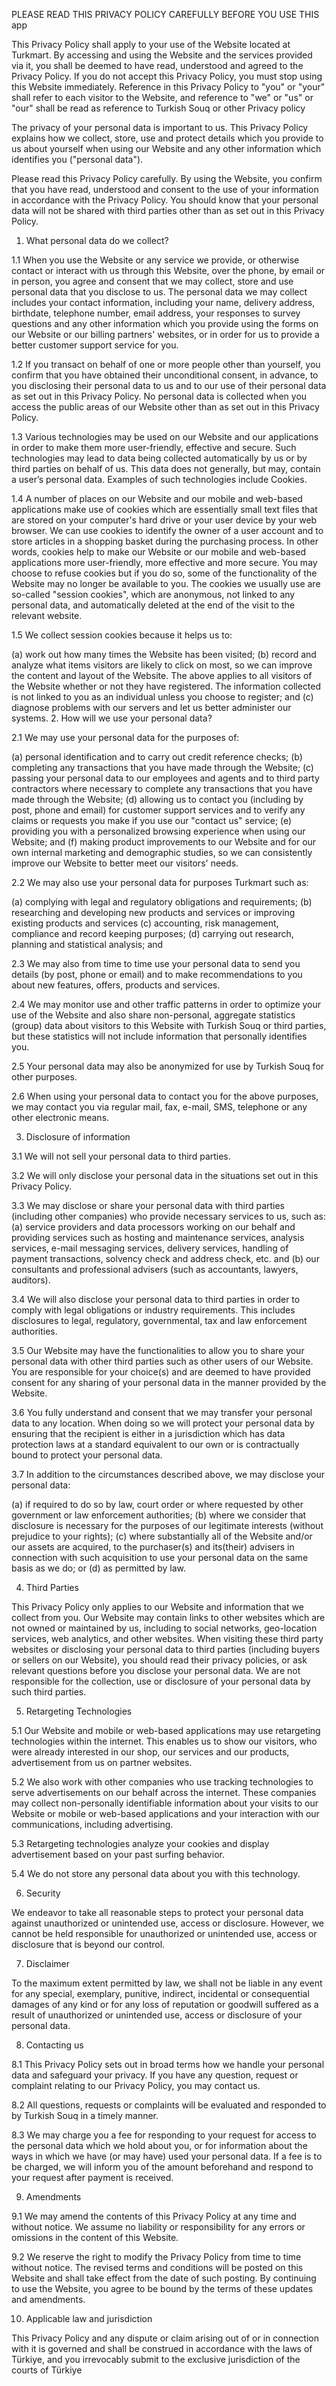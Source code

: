 
PLEASE READ THIS PRIVACY POLICY CAREFULLY BEFORE YOU USE THIS app

This Privacy Policy shall apply to your use of the Website located at Turkmart. By accessing and using the Website and the services provided via it, you shall be deemed to have read, understood and agreed to the Privacy Policy. If you do not accept this Privacy Policy, you must stop using this Website immediately. Reference in this Privacy Policy to "you" or "your" shall refer to each visitor to the Website, and reference to "we" or "us" or "our" shall be read as reference to Turkish Souq or other Privacy policy

The privacy of your personal data is important to us. This Privacy Policy explains how we collect, store, use and protect details which you provide to us about yourself when using our Website and any other information which identifies you ("personal data").

Please read this Privacy Policy carefully. By using the Website, you confirm that you have read, understood and consent to the use of your information in accordance with the Privacy Policy. You should know that your personal data will not be shared with third parties other than as set out in this Privacy Policy.

1. What personal data do we collect?

1.1 When you use the Website or any service we provide, or otherwise contact or interact with us through this Website, over the phone, by email or in person, you agree and consent that we may collect, store and use personal data that you disclose to us. The personal data we may collect includes your contact information, including your name, delivery address, birthdate, telephone number, email address, your responses to survey questions and any other information which you provide using the forms on our Website or our billing partners' websites, or in order for us to provide a better customer support service for you.

1.2 If you transact on behalf of one or more people other than yourself, you confirm that you have obtained their unconditional consent, in advance, to you disclosing their personal data to us and to our use of their personal data as set out in this Privacy Policy. No personal data is collected when you access the public areas of our Website other than as set out in this Privacy Policy.

1.3 Various technologies may be used on our Website and our applications in order to make them more user-friendly, effective and secure. Such technologies may lead to data being collected automatically by us or by third parties on behalf of us. This data does not generally, but may, contain a user’s personal data. Examples of such technologies include Cookies.

1.4 A number of places on our Website and our mobile and web-based applications make use of cookies which are essentially small text files that are stored on your computer's hard drive or your user device by your web browser. We can use cookies to identify the owner of a user account and to store articles in a shopping basket during the purchasing process. In other words, cookies help to make our Website or our mobile and web-based applications more user-friendly, more effective and more secure. You may choose to refuse cookies but if you do so, some of the functionality of the Website may no longer be available to you. The cookies we usually use are so-called "session cookies", which are anonymous, not linked to any personal data, and automatically deleted at the end of the visit to the relevant website.

1.5 We collect session cookies because it helps us to:

(a) work out how many times the Website has been visited;
(b) record and analyze what items visitors are likely to click on most, so we can improve the content and layout of the Website. The above applies to all visitors of the Website whether or not they have registered. The information collected is not linked to you as an individual unless you choose to register; and
(c) diagnose problems with our servers and let us better administer our systems.
2. How will we use your personal data?

2.1 We may use your personal data for the purposes of:

(a) personal identification and to carry out credit reference checks;
(b) completing any transactions that you have made through the Website;
(c) passing your personal data to our employees and agents and to third party contractors where necessary to complete any transactions that you have made through the Website;
(d) allowing us to contact you (including by post, phone and email) for customer support services and to verify any claims or requests you make if you use our "contact us" service;
(e) providing you with a personalized browsing experience when using our Website; and
(f) making product improvements to our Website and for our own internal marketing and demographic studies, so we can consistently improve our Website to better meet our visitors' needs.

2.2 We may also use your personal data for purposes Turkmart such as:

(a) complying with legal and regulatory obligations and requirements;
(b) researching and developing new products and services or improving existing products and services 
(c) accounting, risk management, compliance and record keeping purposes;
(d) carrying out research, planning and statistical analysis; and

2.3 We may also from time to time use your personal data to send you details (by post, phone or email) and to make recommendations to you about new features, offers, products and services.

2.4 We may monitor use and other traffic patterns in order to optimize your use of the Website and also share non-personal, aggregate statistics (group) data about visitors to this Website with Turkish Souq or third parties, but these statistics will not include information that personally identifies you.

2.5 Your personal data may also be anonymized for use by Turkish Souq for other purposes.

2.6 When using your personal data to contact you for the above purposes, we may contact you via regular mail, fax, e-mail, SMS, telephone or any other electronic means.

3. Disclosure of information

3.1 We will not sell your personal data to third parties.

3.2 We will only disclose your personal data in the situations set out in this Privacy Policy. 

3.3 We may disclose or share your personal data with third parties (including other companies) who provide necessary services to us, such as: (a) service providers and data processors working on our behalf and providing services such as hosting and maintenance services, analysis services, e-mail messaging services, delivery services, handling of payment transactions, solvency check and address check, etc. and (b) our consultants and professional advisers (such as accountants, lawyers, auditors).

3.4 We will also disclose your personal data to third parties in order to comply with legal obligations or industry requirements. This includes disclosures to legal, regulatory, governmental, tax and law enforcement authorities.

3.5 Our Website may have the functionalities to allow you to share your personal data with other third parties such as other users of our Website. You are responsible for your choice(s) and are deemed to have provided consent for any sharing of your personal data in the manner provided by the Website.

3.6 You fully understand and consent that we may transfer your personal data to any location. When doing so we will protect your personal data by ensuring that the recipient is either in a jurisdiction which has data protection laws at a standard equivalent to our own or is contractually bound to protect your personal data.

3.7 In addition to the circumstances described above, we may disclose your personal data:

(a) if required to do so by law, court order or where requested by other government or law enforcement authorities;
(b) where we consider that disclosure is necessary for the purposes of our legitimate interests (without prejudice to your rights);
(c) where substantially all of the Website and/or our assets are acquired, to the purchaser(s) and its(their) advisers in connection with such acquisition to use your personal data on the same basis as we do; or
(d) as permitted by law.

4. Third Parties

This Privacy Policy only applies to our Website and information that we collect from you. Our Website may contain links to other websites which are not owned or maintained by us, including to social networks, geo-location services, web analytics, and other websites. When visiting these third party websites or disclosing your personal data to third parties (including buyers or sellers on our Website), you should read their privacy policies, or ask relevant questions before you disclose your personal data. We are not responsible for the collection, use or disclosure of your personal data by such third parties.

5. Retargeting Technologies

5.1 Our Website and mobile or web-based applications may use retargeting technologies within the internet. This enables us to show our visitors, who were already interested in our shop, our services and our products, advertisement from us on partner websites.

5.2 We also work with other companies who use tracking technologies to serve advertisements on our behalf across the internet. These companies may collect non-personally identifiable information about your visits to our Website or mobile or web-based applications and your interaction with our communications, including advertising.

5.3 Retargeting technologies analyze your cookies and display advertisement based on your past surfing behavior.

5.4 We do not store any personal data about you with this technology.

6. Security

We endeavor to take all reasonable steps to protect your personal data against unauthorized or unintended use, access or disclosure. However, we cannot be held responsible for unauthorized or unintended use, access or disclosure that is beyond our control.

7. Disclaimer

To the maximum extent permitted by law, we shall not be liable in any event for any special, exemplary, punitive, indirect, incidental or consequential damages of any kind or for any loss of reputation or goodwill suffered as a result of unauthorized or unintended use, access or disclosure of your personal data.

8. Contacting us

8.1 This Privacy Policy sets out in broad terms how we handle your personal data and safeguard your privacy. If you have any question, request or complaint relating to our Privacy Policy, you may contact us.

8.2 All questions, requests or complaints will be evaluated and responded to by Turkish Souq in a timely manner. 
 


8.3 We may charge you a fee for responding to your request for access to the personal data which we hold about you, or for information about the ways in which we have (or may have) used your personal data. If a fee is to be charged, we will inform you of the amount beforehand and respond to your request after payment is received.

9. Amendments

9.1 We may amend the contents of this Privacy Policy at any time and without notice. We assume no liability or responsibility for any errors or omissions in the content of this Website.

9.2 We reserve the right to modify the Privacy Policy from time to time without notice. The revised terms and conditions will be posted on this Website and shall take effect from the date of such posting. By continuing to use the Website, you agree to be bound by the terms of these updates and amendments.

10. Applicable law and jurisdiction

This Privacy Policy and any dispute or claim arising out of or in connection with it is governed and shall be construed in accordance with the laws of  Türkiye, and you irrevocably submit to the exclusive jurisdiction of the courts of Türkiye
